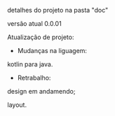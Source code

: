 detalhes do projeto na pasta "doc"

versão atual 0.0.01

Atualização de projeto:


- Mudanças na liguagem:

kotlin para java.


- Retrabalho:

design em andamendo;

layout.
